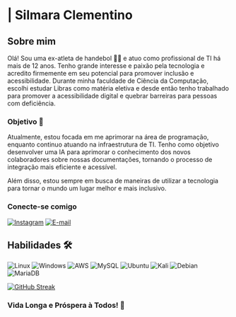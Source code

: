# | Silmara Clementino

## Sobre mim
Olá! Sou uma ex-atleta de handebol 🤾‍♂️ e atuo como profissional de TI há mais de 12 anos. Tenho grande interesse e paixão pela tecnologia e acredito firmemente em seu potencial para promover inclusão e acessibilidade. Durante minha faculdade de Ciência da Computação, escolhi estudar Libras como matéria eletiva e desde então tenho trabalhado para promover a acessibilidade digital e quebrar barreiras para pessoas com deficiência.


### Objetivo 🎯

Atualmente, estou focada em me aprimorar na área de programação, enquanto continuo atuando na infraestrutura de TI. Tenho como objetivo desenvolver uma IA para aprimorar o conhecimento dos novos colaboradores sobre nossas documentações, tornando o processo de integração mais eficiente e acessível.

Além disso, estou sempre em busca de maneiras de utilizar a tecnologia para tornar o mundo um lugar melhor e mais inclusivo.

### Conecte-se comigo
[![Instagram](https://img.shields.io/badge/-Instagram-%23E4405F?style=for-the-badge&logo=instagram&logoColor=white)](https://www.instagram.com/sil_silva91/)
[![E-mail](https://img.shields.io/badge/-Email-000?style=for-the-badge&logo=microsoft-outlook&logoColor=007BFF)](mailto:silclementino91)



###  
## Habilidades 🛠️

![Linux](https://img.shields.io/badge/Linux-000?style=for-the-badge&logo=linux&logoColor=FCC624)	![Windows](https://img.shields.io/badge/Windows-000?style=for-the-badge&logo=windows&logoColor=2CA5E0)
![AWS](https://img.shields.io/badge/AWS-000.svg?style=for-the-badge&logo=amazon-aws&logoColor=white)
![MySQL](https://img.shields.io/badge/MySQL-00000F?style=for-the-badge&logo=mysql&logoColor=white)
![Ubuntu](https://img.shields.io/badge/Ubuntu-35495E?style=for-the-badge&logo=ubuntu&logoColor=2CA5E0)
![Kali](https://img.shields.io/badge/Kali-268BEE?style=for-the-badge&logo=kalilinux&logoColor=white)
![Debian](https://img.shields.io/badge/Debian-D70A53?style=for-the-badge&logo=debian&logoColor=white)
![MariaDB](https://img.shields.io/badge/MariaDB-003545?style=for-the-badge&logo=mariadb&logoColor=white)



[![GitHub Streak](https://streak-stats.demolab.com?user=silclementino&locale=pt_BR)](https://git.io/streak-stats)


### Vida Longa e Próspera à Todos! 🖖